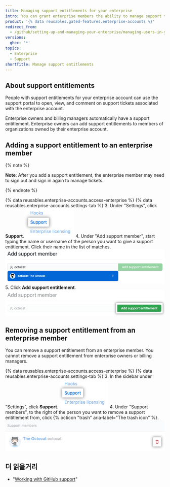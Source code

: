 ```yaml
---
title: Managing support entitlements for your enterprise
intro: You can grant enterprise members the ability to manage support tickets for your enterprise account.
product: '{% data reusables.gated-features.enterprise-accounts %}'
redirect_from:
  - /github/setting-up-and-managing-your-enterprise/managing-users-in-your-enterprise/managing-support-entitlements-for-your-enterprise
versions:
  ghec: '*'
topics:
  - Enterprise
  - Support
shortTitle: Manage support entitlements
---
```


## About support entitlements

People with support entitlements for your enterprise account can use the support portal to open, view, and comment on support tickets associated with the enterprise account.

Enterprise owners and billing managers automatically have a support entitlement. Enterprise owners can add support entitlements to members of organizations owned by their enterprise account.

## Adding a support entitlement to an enterprise member

{% note %}

**Note**: After you add a support entitlement, the enterprise member may need to sign out and sign in again to manage tickets.

{% endnote %}

{% data reusables.enterprise-accounts.access-enterprise %}
{% data reusables.enterprise-accounts.settings-tab %}
3. Under "Settings", click **Support**. ![Support menu item](/assets/images/help/enterprises/settings-support.png)
4. Under "Add support member", start typing the name or username of the person you want to give a support entitlement. Click their name in the list of matches. ![Add support entitlement search](/assets/images/help/enterprises/settings-support-entitlement-search.png)
5. Click **Add support entitlement**. ![Add support entitlement button](/assets/images/help/enterprises/settings-support-add-entitlement.png)

## Removing a support entitlement from an enterprise member

You can remove a support entitlement from an enterprise member. You cannot remove a support entitlement from enterprise owners or billing managers.

{% data reusables.enterprise-accounts.access-enterprise %}
{% data reusables.enterprise-accounts.settings-tab %}
3. In the sidebar under "Settings", click **Support**. ![Support menu item](/assets/images/help/enterprises/settings-support.png)
4. Under "Support members", to the right of the person you want to remove a support entitlement from, click {% octicon "trash" aria-label="The trash icon" %}. ![Remove support entitlement](/assets/images/help/enterprises/settings-support-remove-entitlement.png)

## 더 읽을거리

- "[Working with GitHub support](/github/working-with-github-support)"

